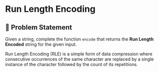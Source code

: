 # Run Length Encoding

## 📜 Problem Statement
Given a string, complete the function `encode` that returns the **Run Length Encoded** string for the given input.

Run Length Encoding (RLE) is a simple form of data compression where consecutive occurrences of the same character are replaced by a single instance of the character followed by the count of its repetitions.
